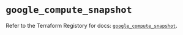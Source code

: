 # `google_compute_snapshot`

Refer to the Terraform Registory for docs: [`google_compute_snapshot`](https://registry.terraform.io/providers/hashicorp/google-beta/4.70.0/docs/resources/google_compute_snapshot).
